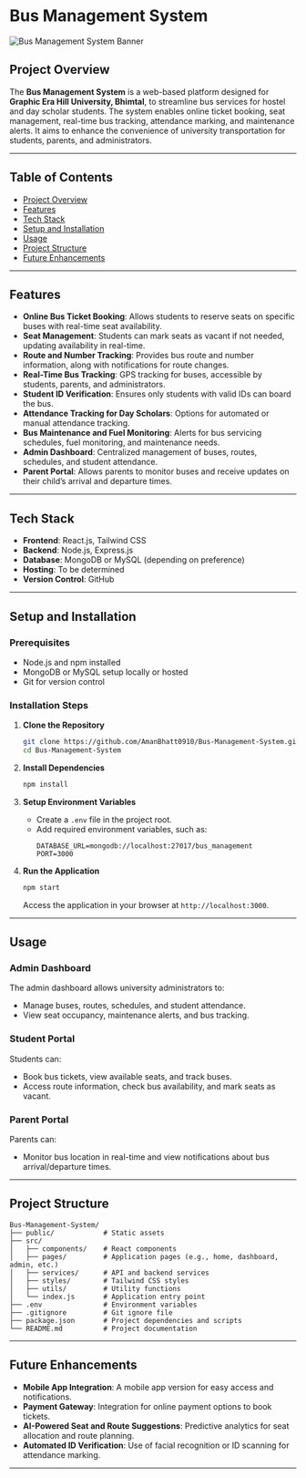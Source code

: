 # **Bus Management System**

![Bus Management System Banner](https://tinyurl.com/24m3c2fp)

## **Project Overview**

The **Bus Management System** is a web-based platform designed for **Graphic Era Hill University, Bhimtal**, to streamline bus services for hostel and day scholar students. The system enables online ticket booking, seat management, real-time bus tracking, attendance marking, and maintenance alerts. It aims to enhance the convenience of university transportation for students, parents, and administrators.

---

## **Table of Contents**
- [Project Overview](#project-overview)
- [Features](#features)
- [Tech Stack](#tech-stack)
- [Setup and Installation](#setup-and-installation)
- [Usage](#usage)
- [Project Structure](#project-structure)
- [Future Enhancements](#future-enhancements)

---

## **Features**

- **Online Bus Ticket Booking**: Allows students to reserve seats on specific buses with real-time seat availability.
- **Seat Management**: Students can mark seats as vacant if not needed, updating availability in real-time.
- **Route and Number Tracking**: Provides bus route and number information, along with notifications for route changes.
- **Real-Time Bus Tracking**: GPS tracking for buses, accessible by students, parents, and administrators.
- **Student ID Verification**: Ensures only students with valid IDs can board the bus.
- **Attendance Tracking for Day Scholars**: Options for automated or manual attendance tracking.
- **Bus Maintenance and Fuel Monitoring**: Alerts for bus servicing schedules, fuel monitoring, and maintenance needs.
- **Admin Dashboard**: Centralized management of buses, routes, schedules, and student attendance.
- **Parent Portal**: Allows parents to monitor buses and receive updates on their child’s arrival and departure times.

---

## **Tech Stack**

- **Frontend**: React.js, Tailwind CSS
- **Backend**: Node.js, Express.js
- **Database**: MongoDB or MySQL (depending on preference)
- **Hosting**: To be determined
- **Version Control**: GitHub

---

## **Setup and Installation**

### **Prerequisites**
- Node.js and npm installed
- MongoDB or MySQL setup locally or hosted
- Git for version control

### **Installation Steps**

1. **Clone the Repository**
   ```bash
   git clone https://github.com/AmanBhatt0910/Bus-Management-System.git
   cd Bus-Management-System
   ```

2. **Install Dependencies**
   ```bash
   npm install
   ```

3. **Setup Environment Variables**
   - Create a `.env` file in the project root.
   - Add required environment variables, such as:
     ```
     DATABASE_URL=mongodb://localhost:27017/bus_management
     PORT=3000
     ```

4. **Run the Application**
   ```bash
   npm start
   ```

   Access the application in your browser at `http://localhost:3000`.

---

## **Usage**

### **Admin Dashboard**
The admin dashboard allows university administrators to:
- Manage buses, routes, schedules, and student attendance.
- View seat occupancy, maintenance alerts, and bus tracking.

### **Student Portal**
Students can:
- Book bus tickets, view available seats, and track buses.
- Access route information, check bus availability, and mark seats as vacant.

### **Parent Portal**
Parents can:
- Monitor bus location in real-time and view notifications about bus arrival/departure times.

---

## **Project Structure**

```plaintext
Bus-Management-System/
├── public/            # Static assets
├── src/
│   ├── components/    # React components
│   ├── pages/         # Application pages (e.g., home, dashboard, admin, etc.)
│   ├── services/      # API and backend services
│   ├── styles/        # Tailwind CSS styles
│   ├── utils/         # Utility functions
│   └── index.js       # Application entry point
├── .env               # Environment variables
├── .gitignore         # Git ignore file
├── package.json       # Project dependencies and scripts
└── README.md          # Project documentation
```

---

## **Future Enhancements**

- **Mobile App Integration**: A mobile app version for easy access and notifications.
- **Payment Gateway**: Integration for online payment options to book tickets.
- **AI-Powered Seat and Route Suggestions**: Predictive analytics for seat allocation and route planning.
- **Automated ID Verification**: Use of facial recognition or ID scanning for attendance marking.

---